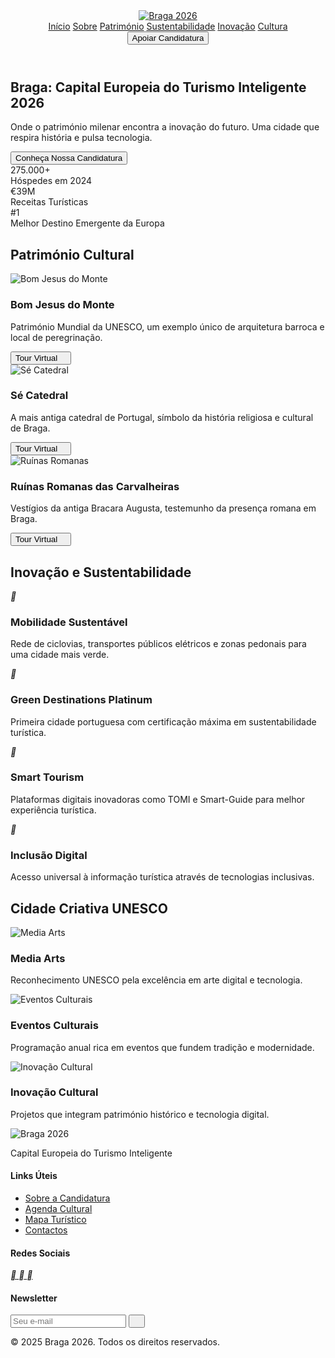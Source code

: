 <html lang="pt">

<head>
  <meta charset="UTF-8">
  <meta name="viewport" content="width=device-width, initial-scale=1.0">
  <title>Braga 2026 - Capital Europeia do Turismo Inteligente</title>
  <script src="https://cdn.tailwindcss.com"></script>
  <link rel="preconnect" href="https://fonts.googleapis.com">
  <link rel="preconnect" href="https://fonts.gstatic.com" crossorigin>
  <link href="https://fonts.googleapis.com/css2?family=Pacifico&family=Playfair+Display:wght@400;700&display=swap" rel="stylesheet">
  <link href="https://cdnjs.cloudflare.com/ajax/libs/remixicon/4.6.0/remixicon.min.css" rel="stylesheet">
  <script>
    tailwind.config = {
      theme: {
        extend: {
          colors: {
            primary: '#2563eb',
            secondary: '#0f172a'
          },
          borderRadius: {
            'none': '0px',
            'sm': '4px',
            DEFAULT: '8px',
            'md': '12px',
            'lg': '16px',
            'xl': '20px',
            '2xl': '24px',
            '3xl': '32px',
            'full': '9999px',
            'button': '8px'
          }
        }
      }
    }
  </script>
  <style>
    :where([class^="ri-"])::before {
      content: "\f3c2";
    }

    .hero-gradient {
      background: linear-gradient(90deg, rgba(255, 255, 255, 1) 0%, rgba(255, 255, 255, 0.9) 50%, rgba(255, 255, 255, 0) 100%);
    }
  </style>
</head>

<body class="bg-white">
  <header class="fixed w-full bg-white/95 backdrop-blur-sm z-50 shadow-sm">
    <nav class="container mx-auto px-6 py-4">
      <div class="flex items-center justify-between">
        <div class="flex items-center gap-12">
          <a href="#" class="flex items-center">
            <img src="https://scontent-lis1-1.xx.fbcdn.net/v/t39.30808-6/474819051_1080705040764437_7163864804145433871_n.jpg?_nc_cat=106&ccb=1-7&_nc_sid=6ee11a&_nc_ohc=KlEZB0uCtWcQ7kNvgH4QKPt&_nc_oc=Adkyg51hHDYS5GT9qv6SKoGAsx7PeVs1uCSUI91Hf-NUml8bOaRkrF7cm_z6SGGO5H0&_nc_zt=23&_nc_ht=scontent-lis1-1.xx&_nc_gid=lilrb0sHzPvT7g3koMsdgA&oh=00_AYF4yv5Ak3b68hfefVY0ldJYETN2dguPnTd5h2j8ADYubw&oe=67E714EA" alt="Braga 2026" class="h-12">
          </a>
          <div class="hidden md:flex items-center gap-8">
            <a href="#inicio" class="text-gray-600 hover:text-primary">Início</a>
            <a href="#sobre" class="text-gray-600 hover:text-primary">Sobre</a>
            <a href="#patrimonio" class="text-gray-600 hover:text-primary">Património</a>
            <a href="#sustentabilidade" class="text-gray-600 hover:text-primary">Sustentabilidade</a>
            <a href="#inovacao" class="text-gray-600 hover:text-primary">Inovação</a>
            <a href="#cultura" class="text-gray-600 hover:text-primary">Cultura</a>
          </div>
        </div>
        <button class="bg-primary text-white px-6 py-2 !rounded-button hover:bg-primary/90">Apoiar Candidatura</button>
      </div>
    </nav>
  </header>
  <main>
    <section id="inicio" class="relative min-h-screen flex items-center" style="background-image: url('https://www.impulsiveaddiction.com/wp-content/uploads/2021/09/bom-jesus-de-braga-3.jpg'); background-size: cover; background-position: center;">
      <div class="absolute inset-0 hero-gradient"></div>
      <div class="container mx-auto px-6 relative">
        <div class="max-w-2xl">
          <h1 class="text-5xl font-bold mb-6 font-['Playfair_Display']">Braga: Capital Europeia do Turismo Inteligente 2026</h1>
          <p class="text-xl mb-8">Onde o património milenar encontra a inovação do futuro. Uma cidade que respira história e pulsa tecnologia.</p>
          <button class="bg-primary text-white px-8 py-3 !rounded-button hover:bg-primary/90">Conheça Nossa Candidatura</button>
        </div>
      </div>
    </section>
    <section id="numeros" class="py-20 bg-gray-50">
      <div class="container mx-auto px-6">
        <div class="grid grid-cols-1 md:grid-cols-3 gap-8">
          <div class="bg-white p-8 rounded-lg shadow-sm text-center">
            <div class="text-4xl font-bold text-primary mb-2">275.000+</div>
            <div class="text-gray-600">Hóspedes em 2024</div>
          </div>
          <div class="bg-white p-8 rounded-lg shadow-sm text-center">
            <div class="text-4xl font-bold text-primary mb-2">€39M</div>
            <div class="text-gray-600">Receitas Turísticas</div>
          </div>
          <div class="bg-white p-8 rounded-lg shadow-sm text-center">
            <div class="text-4xl font-bold text-primary mb-2">#1</div>
            <div class="text-gray-600">Melhor Destino Emergente da Europa</div>
          </div>
        </div>
      </div>
    </section>
    <section id="patrimonio" class="py-20">
      <div class="container mx-auto px-6">
        <h2 class="text-4xl font-['Playfair_Display'] font-bold mb-12 text-center">Património Cultural</h2>
        <div class="grid grid-cols-1 md:grid-cols-3 gap-8">
          <div class="bg-white rounded-lg overflow-hidden shadow-sm">
            <img src="https://cms-files.carlomonteiro.pt/CARLOMONTEIRO_images/2019/07/10/1024_720/PT__20190710103031_1410818407.jpeg" class="w-full h-48 object-cover" alt="Bom Jesus do Monte">
            <div class="p-6">
              <h3 class="text-xl font-bold mb-2">Bom Jesus do Monte</h3>
              <p class="text-gray-600 mb-4">Património Mundial da UNESCO, um exemplo único de arquitetura barroca e local de peregrinação.</p>
              <button class="text-primary flex items-center gap-2 hover:underline">
                Tour Virtual <i class="ri-arrow-right-line"></i>
              </button>
            </div>
          </div>
          <div class="bg-white rounded-lg overflow-hidden shadow-sm">
            <img src="https://se-braga.pt/wp-content/themes/yootheme/cache/48/img_7412-48b5556b.jpeg" class="w-full h-48 object-cover" alt="Sé Catedral">
            <div class="p-6">
              <h3 class="text-xl font-bold mb-2">Sé Catedral</h3>
              <p class="text-gray-600 mb-4">A mais antiga catedral de Portugal, símbolo da história religiosa e cultural de Braga.</p>
              <button class="text-primary flex items-center gap-2 hover:underline">
                Tour Virtual <i class="ri-arrow-right-line"></i>
              </button>
            </div>
          </div>
          <div class="bg-white rounded-lg overflow-hidden shadow-sm">
            <img src="https://upload.wikimedia.org/wikipedia/commons/3/30/Termas_de_Maximinos.JPG" class="w-full h-48 object-cover" alt="Ruínas Romanas">
            <div class="p-6">
              <h3 class="text-xl font-bold mb-2">Ruínas Romanas das Carvalheiras</h3>
              <p class="text-gray-600 mb-4">Vestígios da antiga Bracara Augusta, testemunho da presença romana em Braga.</p>
              <button class="text-primary flex items-center gap-2 hover:underline">
                Tour Virtual <i class="ri-arrow-right-line"></i>
              </button>
            </div>
          </div>
        </div>
      </div>
    </section>
    <section id="inovacao" class="py-20 bg-gray-50">
      <div class="container mx-auto px-6">
        <h2 class="text-4xl font-['Playfair_Display'] font-bold mb-12 text-center">Inovação e Sustentabilidade</h2>
        <div class="grid grid-cols-1 md:grid-cols-2 gap-12">
          <div class="bg-white p-8 rounded-lg shadow-sm">
            <div class="flex items-start gap-4">
              <div class="w-12 h-12 flex items-center justify-center bg-primary/10 rounded-full">
                <i class="ri-bike-line text-primary text-2xl"></i>
              </div>
              <div>
                <h3 class="text-xl font-bold mb-2">Mobilidade Sustentável</h3>
                <p class="text-gray-600">Rede de ciclovias, transportes públicos elétricos e zonas pedonais para uma cidade mais verde.</p>
              </div>
            </div>
          </div>
          <div class="bg-white p-8 rounded-lg shadow-sm">
            <div class="flex items-start gap-4">
              <div class="w-12 h-12 flex items-center justify-center bg-primary/10 rounded-full">
                <i class="ri-leaf-line text-primary text-2xl"></i>
              </div>
              <div>
                <h3 class="text-xl font-bold mb-2">Green Destinations Platinum</h3>
                <p class="text-gray-600">Primeira cidade portuguesa com certificação máxima em sustentabilidade turística.</p>
              </div>
            </div>
          </div>
          <div class="bg-white p-8 rounded-lg shadow-sm">
            <div class="flex items-start gap-4">
              <div class="w-12 h-12 flex items-center justify-center bg-primary/10 rounded-full">
                <i class="ri-smartphone-line text-primary text-2xl"></i>
              </div>
              <div>
                <h3 class="text-xl font-bold mb-2">Smart Tourism</h3>
                <p class="text-gray-600">Plataformas digitais inovadoras como TOMI e Smart-Guide para melhor experiência turística.</p>
              </div>
            </div>
          </div>
          <div class="bg-white p-8 rounded-lg shadow-sm">
            <div class="flex items-start gap-4">
              <div class="w-12 h-12 flex items-center justify-center bg-primary/10 rounded-full">
                <i class="ri-global-line text-primary text-2xl"></i>
              </div>
              <div>
                <h3 class="text-xl font-bold mb-2">Inclusão Digital</h3>
                <p class="text-gray-600">Acesso universal à informação turística através de tecnologias inclusivas.</p>
              </div>
            </div>
          </div>
        </div>
      </div>
    </section>
    <section id="cultura" class="py-20">
      <div class="container mx-auto px-6">
        <h2 class="text-4xl font-['Playfair_Display'] font-bold mb-12 text-center">Cidade Criativa UNESCO</h2>
        <div class="grid grid-cols-1 md:grid-cols-3 gap-8">
          <div class="bg-white rounded-lg overflow-hidden shadow-sm">
            <img src="https://public.readdy.ai/ai/img_res/88c032157ebf13276abf7b5b5d97ac9e.jpg" class="w-full h-48 object-cover" alt="Media Arts">
            <div class="p-6">
              <h3 class="text-xl font-bold mb-2">Media Arts</h3>
              <p class="text-gray-600">Reconhecimento UNESCO pela excelência em arte digital e tecnologia.</p>
            </div>
          </div>
          <div class="bg-white rounded-lg overflow-hidden shadow-sm">
            <img src="https://public.readdy.ai/ai/img_res/4ce7514bd577b8099442ff9ae3bf2d14.jpg" class="w-full h-48 object-cover" alt="Eventos Culturais">
            <div class="p-6">
              <h3 class="text-xl font-bold mb-2">Eventos Culturais</h3>
              <p class="text-gray-600">Programação anual rica em eventos que fundem tradição e modernidade.</p>
            </div>
          </div>
          <div class="bg-white rounded-lg overflow-hidden shadow-sm">
            <img src="https://public.readdy.ai/ai/img_res/73499b1ee3e9ae748b7ede9f81a9071b.jpg" class="w-full h-48 object-cover" alt="Inovação Cultural">
            <div class="p-6">
              <h3 class="text-xl font-bold mb-2">Inovação Cultural</h3>
              <p class="text-gray-600">Projetos que integram património histórico e tecnologia digital.</p>
            </div>
          </div>
        </div>
      </div>
    </section>
  </main>
  <footer class="bg-secondary text-white py-12">
    <div class="container mx-auto px-6">
      <div class="grid grid-cols-1 md:grid-cols-4 gap-8">
        <div>
          <img src="https://static.readdy.ai/image/7eaa7b9a7074d3e72c7d6cb5a54ad255/945a204675b124ffcd4f7ccc2aa23ee5.png" alt="Braga 2026" class="h-10 mb-4">
          <p class="text-gray-400">Capital Europeia do Turismo Inteligente</p>
        </div>
        <div>
          <h4 class="font-bold mb-4">Links Úteis</h4>
          <ul class="space-y-2">
            <li><a href="#" class="text-gray-400 hover:text-white">Sobre a Candidatura</a></li>
            <li><a href="#" class="text-gray-400 hover:text-white">Agenda Cultural</a></li>
            <li><a href="#" class="text-gray-400 hover:text-white">Mapa Turístico</a></li>
            <li><a href="#" class="text-gray-400 hover:text-white">Contactos</a></li>
          </ul>
        </div>
        <div>
          <h4 class="font-bold mb-4">Redes Sociais</h4>
          <div class="flex gap-4">
            <a href="#" class="w-10 h-10 flex items-center justify-center bg-white/10 rounded-full hover:bg-white/20">
              <i class="ri-facebook-fill"></i>
            </a>
            <a href="#" class="w-10 h-10 flex items-center justify-center bg-white/10 rounded-full hover:bg-white/20">
              <i class="ri-instagram-line"></i>
            </a>
            <a href="#" class="w-10 h-10 flex items-center justify-center bg-white/10 rounded-full hover:bg-white/20">
              <i class="ri-twitter-x-line"></i>
            </a>
          </div>
        </div>
        <div>
          <h4 class="font-bold mb-4">Newsletter</h4>
          <form class="flex gap-2">
            <input type="email" placeholder="Seu e-mail" class="bg-white/10 px-4 py-2 rounded-button flex-1 text-white placeholder-gray-400 border-none">
            <button type="submit" class="bg-primary px-4 py-2 !rounded-button hover:bg-primary/90">
              <i class="ri-send-plane-line"></i>
            </button>
          </form>
        </div>
      </div>
      <div class="border-t border-white/10 mt-12 pt-8 text-center text-gray-400">
        <p>&copy; 2025 Braga 2026. Todos os direitos reservados.</p>
      </div>
    </div>
  </footer>
  <script>
    document.addEventListener('DOMContentLoaded', function() {
      const header = document.querySelector('header');
      window.addEventListener('scroll', () => {
        if (window.scrollY > 50) {
          header.classList.add('shadow-md');
        } else {
          header.classList.remove('shadow-md');
        }
      });
    });
  </script>
</body>

</html>
